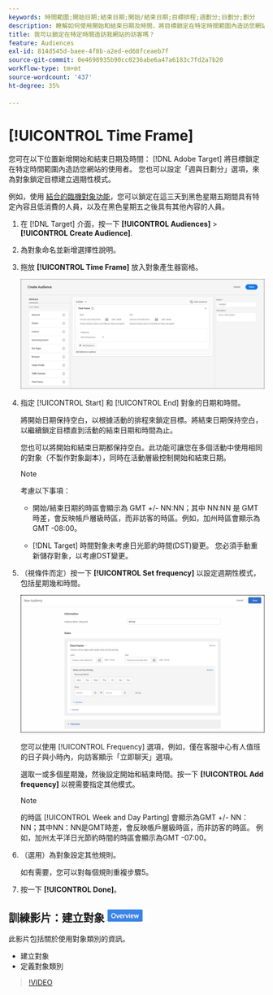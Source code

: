 ```yaml
---
keywords: 時間範圍;開始日期;結束日期;開始/結束日期;目標排程;週劃分;日劃分;劃分
description: 瞭解如何使用開始和結束日期及時間，將目標鎖定在特定時間範圍內造訪您網站的使用者。
title: 我可以鎖定在特定時間造訪我網站的訪客嗎？
feature: Audiences
exl-id: 814d545d-baee-4f8b-a2ed-ed68fceaeb7f
source-git-commit: 0e4698935b90cc0236abe6a47a6183c7fd2a7b20
workflow-type: tm+mt
source-wordcount: '437'
ht-degree: 35%

---
```


# [!UICONTROL Time Frame]

您可在以下位置新增開始和結束日期及時間： [!DNL Adobe Target] 將目標鎖定在特定時間範圍內造訪您網站的使用者。 您也可以設定「週與日劃分」選項，來為對象鎖定目標建立週期性模式。

例如，使用 [結合的臨機對象功能](/help/main/c-target/combining-multiple-audiences.md#concept_A7386F1EA4394BD2AB72399C225981E5)，您可以鎖定在這三天到黑色星期五期間具有特定內容且低消費的人員，以及在黑色星期五之後具有其他內容的人員。

1. 在 [!DNL Target] 介面，按一下 **[!UICONTROL Audiences]** > **[!UICONTROL Create Audience]**.
1. 為對象命名並新增選擇性說明。
1. 拖放 **[!UICONTROL Time Frame]** 放入對象產生器窗格。

   ![target_timeframe_dialog圖片](assets/target_timeframe_dialog.png)

1. 指定 [!UICONTROL Start] 和 [!UICONTROL End] 對象的日期和時間。

   將開始日期保持空白，以根據活動的排程來鎖定目標。將結束日期保持空白，以繼續鎖定目標直到活動的結束日期和時間為止。

   您也可以將開始和結束日期都保持空白。此功能可讓您在多個活動中使用相同的對象（不製作對象副本），同時在活動層級控制開始和結束日期。

   >[!NOTE]
   >
   >考慮以下事項：
   >
   >* 開始/結束日期的時區會顯示為 GMT +/- NN:NN；其中 NN:NN 是 GMT 時差，會反映帳戶層級時區，而非訪客的時區。例如，加州時區會顯示為 GMT -08:00。
   >
   >* [!DNL Target] 時間對象未考慮日光節約時間(DST)變更。 您必須手動重新儲存對象，以考慮DST變更。

1. （視條件而定）按一下 **[!UICONTROL Set frequency]** 以設定週期性模式，包括星期幾和時間。

   ![週與日劃分](assets/week_and_day_parting.png)

   您可以使用 [!UICONTROL Frequency] 選項，例如，僅在客服中心有人值班的日子與小時內，向訪客顯示「立即聊天」選項。

   選取一或多個星期幾，然後設定開始和結束時間。按一下 **[!UICONTROL Add frequency]** 以視需要指定其他模式。

   >[!NOTE]
   >
   >的時區 [!UICONTROL Week and Day Parting] 會顯示為GMT +/- NN：NN；其中NN：NN是GMT時差，會反映帳戶層級時區，而非訪客的時區。 例如，加州太平洋日光節約時間的時區會顯示為GMT -07:00。

1. （選用）為對象設定其他規則。

   如有需要，您可以對每個規則重複步驟5。

1. 按一下 **[!UICONTROL Done]**。

## 訓練影片：建立對象 ![總覽徽章](/help/main/assets/overview.png)

此影片包括關於使用對象類別的資訊。

* 建立對象
* 定義對象類別

>[!VIDEO](https://video.tv.adobe.com/v/17392)

